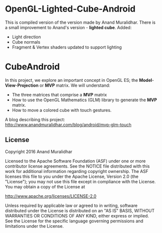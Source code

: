 OpenGL-Lighted-Cube-Android
===========================
This is compiled version of the version made by Anand Muralidhar.
There is a small improvement to Anand's version - **lighted cube**.
Added:
* Light direction
* Cube normals
* Fragment & Vertex shaders updated to support lighting

CubeAndroid
===============
In this project, we explore an important concept in OpenGL ES; the **Model**-**View**-**Projection** or **MVP** matrix. We will understand:
- The three matrices that comprise a **MVP** matrix
- How to use the OpenGL Mathematics (GLM) library to generate the **MVP** matrix.
- How to move a colored cube with touch gestures.

A blog describing this project:
http://www.anandmuralidhar.com/blog/android/mvp-glm-touch

License
-------

Copyright 2016 Anand Muralidhar

Licensed to the Apache Software Foundation (ASF) under one or more contributor
license agreements.  See the NOTICE file distributed with this work for
additional information regarding copyright ownership.  The ASF licenses this
file to you under the Apache License, Version 2.0 (the "License"); you may not
use this file except in compliance with the License.  You may obtain a copy of
the License at

http://www.apache.org/licenses/LICENSE-2.0

Unless required by applicable law or agreed to in writing, software
distributed under the License is distributed on an "AS IS" BASIS, WITHOUT
WARRANTIES OR CONDITIONS OF ANY KIND, either express or implied.  See the
License for the specific language governing permissions and limitations under
the License.
